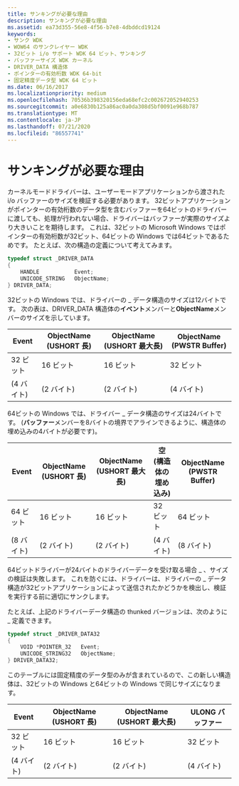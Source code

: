 ```yaml
---
title: サンキングが必要な理由
description: サンキングが必要な理由
ms.assetid: ea73d355-56e8-4f56-b7e8-4dbddcd19124
keywords:
- サンク WDK
- WOW64 のサンクレイヤー WDK
- 32ビット i/o サポート WDK 64 ビット、サンキング
- バッファーサイズ WDK カーネル
- DRIVER_DATA 構造体
- ポインターの有効桁数 WDK 64-bit
- 固定精度データ型 WDK 64 ビット
ms.date: 06/16/2017
ms.localizationpriority: medium
ms.openlocfilehash: 70536b398320156eda68efc2c002672052940253
ms.sourcegitcommit: a0e6830b125a86ac0a0da308d5bf0091e968b787
ms.translationtype: MT
ms.contentlocale: ja-JP
ms.lasthandoff: 07/21/2020
ms.locfileid: "86557741"
---
```

# <a name="why-thunking-is-necessary"></a>サンキングが必要な理由

カーネルモードドライバーは、ユーザーモードアプリケーションから渡された i/o バッファーのサイズを検証する必要があります。 32ビットアプリケーションがポインターの有効桁数のデータ型を含むバッファーを64ビットのドライバーに渡しても、処理が行われない場合、ドライバーはバッファーが実際のサイズより大きいことを期待します。 これは、32ビットの Microsoft Windows ではポインターの有効桁数が32ビット、64ビットの Windows では64ビットであるためです。 たとえば、次の構造の定義について考えてみます。

```cpp
typedef struct _DRIVER_DATA
{
    HANDLE           Event;
    UNICODE_STRING   ObjectName;
} DRIVER_DATA;
```

32ビットの Windows では、ドライバーの \_ データ構造のサイズは12バイトです。 次の表は、DRIVER_DATA 構造体の**イベント**メンバーと**ObjectName**メンバーのサイズを示しています。

|Event|ObjectName (USHORT 長)|ObjectName (USHORT 最大長)|ObjectName (PWSTR Buffer)|
|----|----|----|---|
|32 ビット|16 ビット|16 ビット|32 ビット|
|(4 バイト)|(2 バイト)|(2 バイト)|(4 バイト)|

64ビットの Windows では、ドライバー \_ データ構造のサイズは24バイトです。 (**バッファー**メンバーを8バイトの境界でアラインできるように、構造体の埋め込みの4バイトが必要です)。

|Event|ObjectName (USHORT 長)|ObjectName (USHORT 最大長)|空 (構造体の埋め込み)|ObjectName (PWSTR Buffer)|
|----|----|----|----|----|
|64 ビット|16 ビット|16 ビット|32 ビット|64 ビット|
|(8 バイト)|(2 バイト)|(2 バイト)|(4 バイト)|(8 バイト)|

64ビットドライバーが24バイトのドライバーデータを受け取る場合 \_ 、サイズの検証は失敗します。 これを防ぐには、ドライバーは、ドライバーの \_ データ構造が32ビットアプリケーションによって送信されたかどうかを検出し、検証を実行する前に適切にサンクします。

たとえば、上記のドライバーデータ構造の thunked バージョンは、次のように \_ 定義できます。

```cpp
typedef struct _DRIVER_DATA32
{
    VOID *POINTER_32   Event;
    UNICODE_STRING32   ObjectName;
} DRIVER_DATA32;
```

このテーブルには固定精度のデータ型のみが含まれているので、この新しい構造体は、32ビットの Windows と64ビットの Windows で同じサイズになります。

|Event|ObjectName (USHORT 長)|ObjectName (USHORT 最大長)|ULONG バッファー|
|----|----|----|----|
|32 ビット|16 ビット|16 ビット|32 ビット|
|(4 バイト)|(2 バイト)|(2 バイト)|(4 バイト)|
